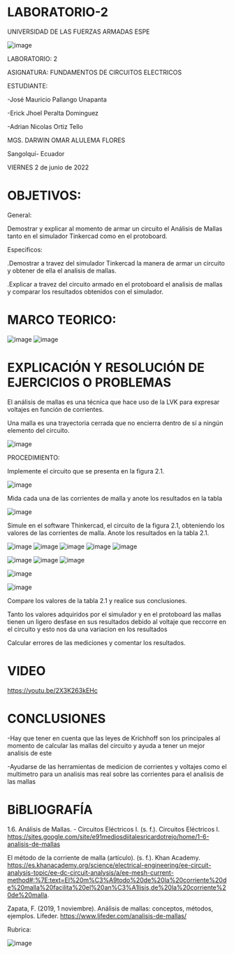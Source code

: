 # LABORATORIO-2

UNIVERSIDAD DE LAS FUERZAS ARMADAS ESPE



![image](https://user-images.githubusercontent.com/105695077/169195292-caeb0d12-8f66-4f08-bb58-2efffc44ccf5.png)




LABORATORIO: 2



ASIGNATURA: FUNDAMENTOS DE CIRCUITOS ELECTRICOS

ESTUDIANTE: 

-José Mauricio Pallango Unapanta

-Erick Jhoel Peralta Dominguez

-Adrian Nicolas Ortiz Tello 

MGS. DARWIN OMAR ALULEMA FLORES

Sangolquí- Ecuador

VIERNES 2 de junio de 2022 

# OBJETIVOS:

General:

Demostrar y explicar al momento de armar un circuito el Análisis de Mallas tanto en el simulador Tinkercad como en el protoboard.  

Especificos:

.Demostrar a travez del simulador Tinkercad la manera de armar un circuito y obtener de ella el analisis de mallas.

.Explicar a travez del circuito armado en el protoboard el analisis de mallas y comparar los resultados obtenidos con el simulador. 

# MARCO TEORICO:

![image](https://user-images.githubusercontent.com/105695077/171875814-7843f76b-4fba-4bf0-b52f-cfe3b281ee7e.png)
![image](https://user-images.githubusercontent.com/105695077/171875892-3713742b-3a65-40c9-aa23-cfcaeb58977d.png)

# EXPLICACIÓN Y RESOLUCIÓN DE EJERCICIOS O PROBLEMAS

El análisis de mallas es una técnica que hace uso de la LVK para expresar voltajes en
función de corrientes.

Una malla es una trayectoria cerrada que no encierra dentro de sí a ningún elemento del
circuito.

![image](https://user-images.githubusercontent.com/105695077/171778762-43a139d8-f54b-43a9-acb4-f4d5c4aa4008.png)

PROCEDIMIENTO:

Implemente el circuito que se presenta en la figura 2.1.

![image](https://user-images.githubusercontent.com/105695077/171778813-8e72f313-86b8-432c-8698-c8dfb9b6db02.png)

Mida cada una de las corrientes de malla y anote los resultados en la tabla 

![image](https://user-images.githubusercontent.com/105695077/171909279-bd5504e5-23db-48d4-a87c-62c50e77abba.png)

Simule en el software Thinkercad, el circuito de la figura 2.1, obteniendo los valores de las corrientes de malla. Anote los resultados en la tabla 2.1.

![image](https://user-images.githubusercontent.com/105695077/171903183-fbdc3820-e9df-42e5-9b43-8da0631f9925.png)
![image](https://user-images.githubusercontent.com/105695077/171903374-e664d907-801b-48ca-a21c-337a561d6dab.png)
![image](https://user-images.githubusercontent.com/105695077/171903713-56f17d1d-422b-46f3-a1ff-ec950ee19b3a.png)
![image](https://user-images.githubusercontent.com/105695077/171903871-5c00ebcf-b745-4ca4-a4b3-5be481a692ac.png)
![image](https://user-images.githubusercontent.com/105695077/171904029-48ac423d-164a-47d0-984a-f4d86f3c02b0.png)

![image](https://user-images.githubusercontent.com/105695077/171905664-aa4dd385-2981-4f5c-884c-ecee2cce3a31.png)
![image](https://user-images.githubusercontent.com/105695077/171905816-ddab1d30-e17e-4ae4-9417-a6d263b11bf1.png)
![image](https://user-images.githubusercontent.com/105695077/171905844-ce7d1ee0-b8be-4695-8793-b50d93cfafa0.png)

![image](https://user-images.githubusercontent.com/105695077/171906958-20aba526-8b3a-4360-b5e7-c250089a4b47.png)

![image](https://user-images.githubusercontent.com/105695077/171907004-56acd4f0-3a86-4393-8c05-305b16690e1a.png)

Compare los valores de la tabla 2.1 y realice sus conclusiones.

Tanto los valores adquiridos por el simulador y en el protoboard las mallas tienen un ligero desfase en sus resultados debido al voltaje que reccorre en el circuito y esto nos da una variacion en los resultados 

Calcular errores de las mediciones y comentar los resultados.

# VIDEO

https://youtu.be/2X3K263kEHc

# CONCLUSIONES

-Hay que tener en cuenta que las leyes de Krichhoff son los principales al momento de calcular las mallas del circuito y ayuda a tener un mejor analisis de este

-Ayudarse de las herramientas de medicion de corrientes y voltajes como el multimetro para un analisis mas real sobre las corrientes para el analisis de las mallas 

# BiBLIOGRAFÍA

1.6. Análisis de Mallas. - Circuitos Eléctricos I. (s. f.). Circuitos Eléctricos I. https://sites.google.com/site/e91mediosdiitalesricardotrejo/home/1-6-analisis-de-mallas

El método de la corriente de malla (artículo). (s. f.). Khan Academy. https://es.khanacademy.org/science/electrical-engineering/ee-circuit-analysis-topic/ee-dc-circuit-analysis/a/ee-mesh-current-method#:%7E:text=El%20m%C3%A9todo%20de%20la%20corriente%20de%20malla%20facilita%20el%20an%C3%A1lisis,de%20la%20corriente%20de%20malla.

Zapata, F. (2019, 1 noviembre). Análisis de mallas: conceptos, métodos, ejemplos. Lifeder. https://www.lifeder.com/analisis-de-mallas/

Rubrica:

![image](https://user-images.githubusercontent.com/105695077/169549221-6a6d7d81-301f-4ae6-adad-f0a59a65b83e.png)

